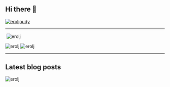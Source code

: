 ## Hi there 👋

<p align="left"> <a href="https://twitter.com/eroljoudy" target="blank"><img src="https://img.shields.io/twitter/follow/eroljoudy?logo=twitter&style=for-the-badge" alt="eroljoudy" /></a> </p>

---

<p>&nbsp;<img align="center" src="https://github-readme-stats.kid.or.id/api?username=erolj&show_icons=true&locale=en" alt="erolj" /></p>

<p><img align="left" src="https://github-readme-stats.kid.or.id/api/top-langs?username=erolj&show_icons=true&locale=en&layout=compact" alt="erolj" /></p>

<p><img align="center" src="https://github-readme-streak-stats-kid.herokuapp.com/?user=erolj&" alt="erolj" /></p>

---

## Latest blog posts

<!-- BLOG-POST-LIST:START -->
<!-- BLOG-POST-LIST:END -->

<!--
**erolj/erolj** is a ✨ _special_ ✨ repository because its `README.md` (this file) appears on your GitHub profile.

Here are some ideas to get you started:

- 🔭 I’m currently working on ...
- 🌱 I’m currently learning ...
- 👯 I’m looking to collaborate on ...
- 🤔 I’m looking for help with ...
- 💬 Ask me about ...
- 📫 How to reach me: ...
- 😄 Pronouns: ...
- ⚡ Fun fact: ...
-->

<p align="left"> <img src="https://komarev.com/ghpvc/?username=erolj&label=Profile%20views&color=0e75b6&style=flat" alt="erolj" /> </p>
